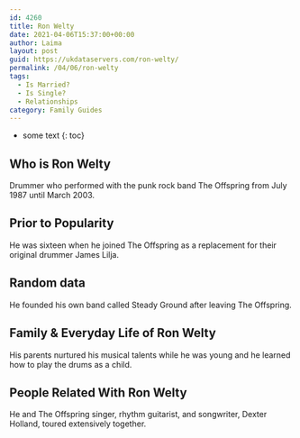 ```yaml
---
id: 4260
title: Ron Welty
date: 2021-04-06T15:37:00+00:00
author: Laima
layout: post
guid: https://ukdataservers.com/ron-welty/
permalink: /04/06/ron-welty
tags:
  - Is Married?
  - Is Single?
  - Relationships
category: Family Guides
---
```


* some text
{: toc}


## Who is Ron Welty
                  
                  
                  
Drummer who performed with the punk rock band The Offspring from July 1987 until March 2003.
                  
              
            
              
            
                
                
                
## Prior to Popularity
                  
                  
                  
He was sixteen when he joined The Offspring as a replacement for their original drummer James Lilja.
                  
              
            
              
            
                
                
                
## Random data
                  
                  
                  
He founded his own band called Steady Ground after leaving The Offspring.
                  
              
            
              
            
                
                
                
## Family & Everyday Life of Ron Welty
                  
                  
                  
His parents nurtured his musical talents while he was young and he learned how to play the drums as a child.
                  
              
            
              
            
                
                
                
## People Related With Ron Welty
                  
                  
                  
He and The Offspring singer, rhythm guitarist, and songwriter, Dexter Holland, toured extensively together.
                  
              
            
              
            
                
              
            
              
              
            
            
              
            
          
          
          